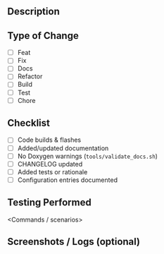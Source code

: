 ## Description
<Describe the change and motivation>

## Type of Change
- [ ] Feat
- [ ] Fix
- [ ] Docs
- [ ] Refactor
- [ ] Build
- [ ] Test
- [ ] Chore

## Checklist
- [ ] Code builds & flashes
- [ ] Added/updated documentation
- [ ] No Doxygen warnings (`tools/validate_docs.sh`)
- [ ] CHANGELOG updated
- [ ] Added tests or rationale
- [ ] Configuration entries documented

## Testing Performed
<Commands / scenarios>

## Screenshots / Logs (optional)
